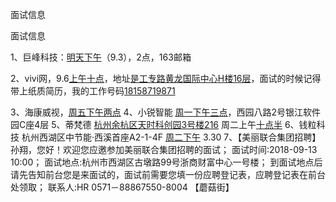 面试信息

面试信息

1、巨峰科技：[明天下午]()（9.3），2点，163邮箱

2、vivi网，9.6[上午十点]()，地址[是工专路黄龙国际中心H楼16层]()，面试的时候记得带上纸质简历，我的工作号码[18158719871](tel:18158719871)

3、海康威视，[周五下午两点]()
4、小锐智能  [周一下午三点]()，西园八路2号银江软件园C座4层
5、蒂梵德 [杭州余杭区天时科创园3号楼216]() 周二上午[十点半]()
6、钱粒科技 杭州西湖区中节能·西溪首座A2-1-4F [周二下午]() 3.30
7、【美丽联合集团招聘】孙翔，您好！欢迎您应邀参加美丽联合集团招聘的面试；
面试时间:2018-09-13 10:00；
面试地点:杭州市西湖区古墩路99号浙商财富中心一号楼；
到面试地点后请先告知前台您是来面试的，面试前需要您填一份应聘登记表，应聘登记表在前台处领取；
联系人:HR 0571－88867550-8004
【蘑菇街】
